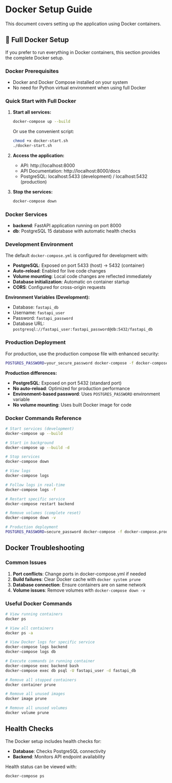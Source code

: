 # Docker Setup Guide

This document covers setting up the application using Docker containers.

## 🐳 Full Docker Setup

If you prefer to run everything in Docker containers, this section provides the complete Docker setup.

### Docker Prerequisites
- Docker and Docker Compose installed on your system
- No need for Python virtual environment when using full Docker

### Quick Start with Full Docker

1. **Start all services:**
   ```bash
   docker-compose up --build
   ```

   Or use the convenient script:
   ```bash
   chmod +x docker-start.sh
   ./docker-start.sh
   ```

2. **Access the application:**
   - API: http://localhost:8000
   - API Documentation: http://localhost:8000/docs
   - PostgreSQL: localhost:5433 (development) / localhost:5432 (production)

3. **Stop the services:**
   ```bash
   docker-compose down
   ```

### Docker Services

- **backend**: FastAPI application running on port 8000
- **db**: PostgreSQL 15 database with automatic health checks

### Development Environment

The default `docker-compose.yml` is configured for development with:

- **PostgreSQL**: Exposed on port 5433 (host) → 5432 (container)
- **Auto-reload**: Enabled for live code changes
- **Volume mounting**: Local code changes are reflected immediately
- **Database initialization**: Automatic on container startup
- **CORS**: Configured for cross-origin requests

**Environment Variables (Development):**
- Database: `fastapi_db`
- Username: `fastapi_user`
- Password: `fastapi_password`
- Database URL: `postgresql://fastapi_user:fastapi_password@db:5432/fastapi_db`

### Production Deployment

For production, use the production compose file with enhanced security:

```bash
POSTGRES_PASSWORD=your_secure_password docker-compose -f docker-compose.prod.yml up --build -d
```

**Production differences:**
- **PostgreSQL**: Exposed on port 5432 (standard port)
- **No auto-reload**: Optimized for production performance
- **Environment-based password**: Uses `POSTGRES_PASSWORD` environment variable
- **No volume mounting**: Uses built Docker image for code

### Docker Commands Reference

```bash
# Start services (development)
docker-compose up --build

# Start in background
docker-compose up --build -d

# Stop services
docker-compose down

# View logs
docker-compose logs

# Follow logs in real-time
docker-compose logs -f

# Restart specific service
docker-compose restart backend

# Remove volumes (complete reset)
docker-compose down -v

# Production deployment
POSTGRES_PASSWORD=secure_password docker-compose -f docker-compose.prod.yml up --build -d
```

## Docker Troubleshooting

### Common Issues

1. **Port conflicts**: Change ports in docker-compose.yml if needed
2. **Build failures**: Clear Docker cache with `docker system prune`
3. **Database connection**: Ensure containers are on same network
4. **Volume issues**: Remove volumes with `docker-compose down -v`

### Useful Docker Commands

```bash
# View running containers
docker ps

# View all containers
docker ps -a

# View Docker logs for specific service
docker-compose logs backend
docker-compose logs db

# Execute commands in running container
docker-compose exec backend bash
docker-compose exec db psql -U fastapi_user -d fastapi_db

# Remove all stopped containers
docker container prune

# Remove all unused images
docker image prune

# Remove all unused volumes
docker volume prune
```

## Health Checks

The Docker setup includes health checks for:

- **Database**: Checks PostgreSQL connectivity
- **Backend**: Monitors API endpoint availability

Health status can be viewed with:
```bash
docker-compose ps
```
